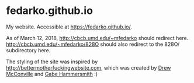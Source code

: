 # fedarko.github.io
My website. Accessible at https://fedarko.github.io/.

As of March 12, 2018, http://cbcb.umd.edu/~mfedarko should redirect here.
http://cbcb.umd.edu/~mfedarko/828O should also redirect to the 828O/
subdirectory here.

The styling of the site was inspired by
http://bettermotherfuckingwebsite.com, which was created by
[Drew McConville](https://twitter.com/drew_mc) and [Gabe Hammersmith](https://twitter.com/gabehammersmith) :)
